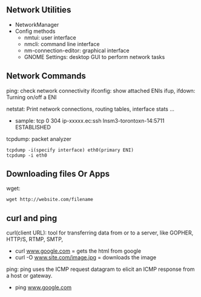## Network Utilities
- NetworkManager
- Config methods
  - nmtui: user interface
  - nmcli: command line interface
  - nm-connection-editor: graphical interface
  - GNOME Settings: desktop GUI to perform network tasks

## Network Commands
ping: check network connectivity
ifconfig: show attached ENIs
ifup, ifdown: Turning on/off a ENI

netstat: Print network connections, routing tables, interface stats ...
- sample: 
tcp        0    304 ip-xxxxx.ec:ssh lnsm3-torontoxn-14:5711 ESTABLISHED

tcpdump: packet analyzer 

```
tcpdump -i(specify interface) eth0(primary ENI)
tcpdump -i eth0
```

## Downloading files Or Apps
wget:
```
wget http://website.com/filename
```
## curl and ping
curl(client URL):  tool for transferring data from or to a server, like GOPHER, HTTP/S, RTMP, SMTP, 
- curl www.google.com = gets the html from google
- curl -O www.site.com/image.jpg = downloads the image 

ping: ping uses the ICMP request datagram to elicit an ICMP response from  a  host or gateway.
- ping www.google.com


